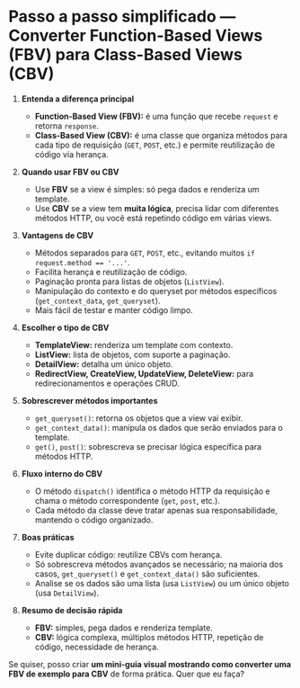 # Passo a passo simplificado — Converter Function-Based Views (FBV) para Class-Based Views (CBV)

1. **Entenda a diferença principal**

   * **Function-Based View (FBV):** é uma função que recebe `request` e retorna `response`.
   * **Class-Based View (CBV):** é uma classe que organiza métodos para cada tipo de requisição (`GET`, `POST`, etc.) e permite reutilização de código via herança.

2. **Quando usar FBV ou CBV**

   * Use **FBV** se a view é simples: só pega dados e renderiza um template.
   * Use **CBV** se a view tem **muita lógica**, precisa lidar com diferentes métodos HTTP, ou você está repetindo código em várias views.

3. **Vantagens de CBV**

   * Métodos separados para `GET`, `POST`, etc., evitando muitos `if request.method == '...'`.
   * Facilita herança e reutilização de código.
   * Paginação pronta para listas de objetos (`ListView`).
   * Manipulação do contexto e do queryset por métodos específicos (`get_context_data`, `get_queryset`).
   * Mais fácil de testar e manter código limpo.

4. **Escolher o tipo de CBV**

   * **TemplateView:** renderiza um template com contexto.
   * **ListView:** lista de objetos, com suporte a paginação.
   * **DetailView:** detalha um único objeto.
   * **RedirectView, CreateView, UpdateView, DeleteView:** para redirecionamentos e operações CRUD.

5. **Sobrescrever métodos importantes**

   * `get_queryset()`: retorna os objetos que a view vai exibir.
   * `get_context_data()`: manipula os dados que serão enviados para o template.
   * `get()`, `post()`: sobrescreva se precisar lógica específica para métodos HTTP.

6. **Fluxo interno do CBV**

   * O método `dispatch()` identifica o método HTTP da requisição e chama o método correspondente (`get`, `post`, etc.).
   * Cada método da classe deve tratar apenas sua responsabilidade, mantendo o código organizado.

7. **Boas práticas**

   * Evite duplicar código: reutilize CBVs com herança.
   * Só sobrescreva métodos avançados se necessário; na maioria dos casos, `get_queryset()` e `get_context_data()` são suficientes.
   * Analise se os dados são uma lista (usa `ListView`) ou um único objeto (usa `DetailView`).

8. **Resumo de decisão rápida**

   * **FBV:** simples, pega dados e renderiza template.
   * **CBV:** lógica complexa, múltiplos métodos HTTP, repetição de código, necessidade de herança.

Se quiser, posso criar **um mini-guia visual mostrando como converter uma FBV de exemplo para CBV** de forma prática. Quer que eu faça?
